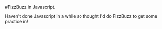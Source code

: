 #FizzBuzz in Javascript.

Haven't done Javascript in a while so thought I'd do FizzBuzz to get some practice in!